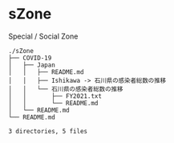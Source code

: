 # sZone
Special / Social Zone

    ./sZone
    ├── COVID-19
    │   ├── Japan
    │   │   ├── README.md
    │   │   ├── Ishikawa -> 石川県の感染者総数の推移
    │   │   └── 石川県の感染者総数の推移
    │   │       ├── FY2021.txt
    │   │       └── README.md
    │   └── README.md
    └── README.md
    
    3 directories, 5 files
